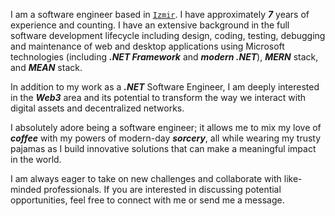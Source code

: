 I am a software engineer based in <a href="https://maps.app.goo.gl/qwUBSGdFjjhU2sMD9" target="blank">`Izmir`</a>. I have approximately **_7_** years of experience and counting. I have an extensive background in the full software development lifecycle including design, coding, testing, debugging and maintenance of web and desktop applications using Microsoft technologies (including **_.NET Framework_** and **_modern .NET_**), **_MERN_** stack, and **_MEAN_** stack.

In addition to my work as a **_.NET_** Software Engineer, I am deeply interested in the **_Web3_** area and its potential to transform the way we interact with digital assets and decentralized networks.

I absolutely adore being a software engineer; it allows me to mix my love of **_coffee_** with my powers of modern-day **_sorcery_**, all while wearing my trusty pajamas as I build innovative solutions that can make a meaningful impact in the world.

I am always eager to take on new challenges and collaborate with like-minded professionals. If you are interested in discussing potential opportunities, feel free to connect with me or send me a message.
